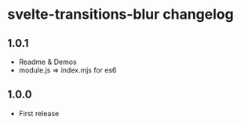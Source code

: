 # svelte-transitions-blur changelog

## 1.0.1

* Readme & Demos
* module.js => index.mjs for es6

## 1.0.0

* First release